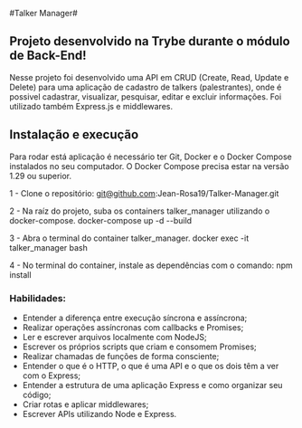 #Talker Manager#

## Projeto desenvolvido na Trybe durante o módulo de Back-End!

Nesse projeto foi desenvolvido uma API em CRUD (Create, Read, Update e Delete) para uma aplicação de cadastro de talkers (palestrantes), onde é possivel cadastrar, visualizar, pesquisar, editar e excluir informações. Foi utilizado também Express.js e middlewares.

## Instalação e execução

Para rodar está aplicação é necessário ter Git, Docker e o Docker Compose instalados no seu computador. O Docker Compose precisa estar na versão 1.29 ou superior.

1 - Clone o repositório:
git@github.com:Jean-Rosa19/Talker-Manager.git

2 - Na raíz do projeto, suba os containers talker_manager utilizando o docker-compose.
docker-compose up -d --build

3 - Abra o terminal do container talker_manager.
docker exec -it talker_manager bash

4 - No terminal do container, instale as dependências com o comando:
npm install

### Habilidades:

- Entender a diferença entre execução síncrona e assíncrona;
- Realizar operações assíncronas com callbacks e Promises;
- Ler e escrever arquivos localmente com NodeJS;
- Escrever os próprios scripts que criam e consomem Promises;
- Realizar chamadas de funções de forma consciente;
- Entender o que é o HTTP, o que é uma API e o que os dois têm a ver com o Express;
- Entender a estrutura de uma aplicação Express e como organizar seu código;
- Criar rotas e aplicar middlewares;
- Escrever APIs utilizando Node e Express.
